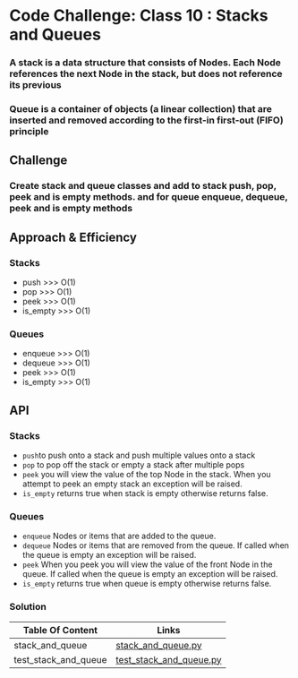 # Code Challenge: Class 10 : Stacks and Queues
<!-- Short summary or background information -->
### A stack is a data structure that consists of Nodes. Each Node references the next Node in the stack, but does not reference its previous
### Queue is a container of objects (a linear collection) that are inserted and removed according to the first-in first-out (FIFO) principle
## Challenge
<!-- Description of the challenge -->
### Create stack and queue classes and add to stack push, pop, peek and is empty methods. and for queue enqueue, dequeue, peek and is empty methods
## Approach & Efficiency
<!-- What approach did you take? Why? What is the Big O space/time for this approach? -->
### Stacks
* push >>> O(1)
* pop >>> O(1)
* peek >>> O(1)
* is_empty >>> O(1)
### Queues
* enqueue >>> O(1)
* dequeue >>> O(1)
* peek >>> O(1)
* is_empty >>> O(1)
## API
<!-- Description of each method publicly available to your Stack and Queue-->
### Stacks
* ` push `to push onto a stack and  push multiple values onto a stack
* `pop` to pop off the stack or empty a stack after multiple pops
* `peek` you will view the value of the top Node in the stack. When you attempt to peek an empty stack an exception will be raised.
* `is_empty` returns true when stack is empty otherwise returns false.
### Queues
* `enqueue` Nodes or items that are added to the queue.
* `dequeue` Nodes or items that are removed from the queue. If called when the queue is empty an exception will be raised.
* `peek` When you peek you will view the value of the front Node in the queue. If called when the queue is empty an exception will be raised.
* `is_empty` returns true when queue is empty otherwise returns false.

### Solution
<!-- Show how to run your code, and examples of it in action -->
| Table Of Content                               | Links                                       |
| ---------------------------------------------- | ------------------------------------------- |
| stack_and_queue                                    | [stack_and_queue.py](stack_and_queue/stack_and_queue.py)|
| test_stack_and_queue                               | [test_stack_and_queue.py](tests/test_stack_and_queue.py)|